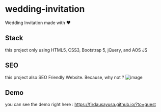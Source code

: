 # wedding-invitation
Wedding Invitation made with ❤️

## Stack
this project only using HTML5, CSS3, Bootstrap 5, jQuery, and AOS JS

## SEO
this project also SEO Friendly Website. Because, why not ?
![image](https://user-images.githubusercontent.com/37582643/200842548-b13dd55c-04dc-4905-aa7a-3bf5f29ae51e.png)


## Demo
you can see the demo right here : https://firdausayusa.github.io/?to=guest
